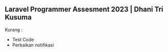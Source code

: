 ## Laravel Programmer Assesment 2023 | Dhani Tri Kusuma

Kurang :

-   Test Code
-   Perbaikan notifikasi
